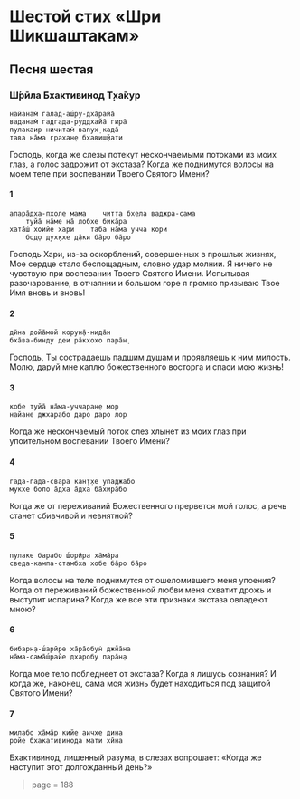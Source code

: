 # Шестой стих «Шри Шикшаштакам»

## Песня шестая

### Ш́рӣла Бхактивинод Т̣ха̄кур

    найанам̇ галад-аш́ру-дха̄райа̄
    ваданам̇ гадгада-руддхайа̄ гира̄
    пулакаир ничитам̇ вапух̣ када̄
    тава на̄ма грахан̣е бхавиш̣йати

Господь, когда же слезы потекут нескончаемыми потоками из моих глаз, а голос задрожит от экстаза? Когда же поднимутся волосы на моем теле при воспевании Твоего Святого Имени?

#### 1

    апара̄дха-пхоле мама    читта бхела ваджра-сама
        туйа̄ на̄ме на̄ лобхе бика̄ра
    хата̄ш́ хоийе хари    таба на̄ма учча кори
        бод̣о дух̣кхе д̣а̄ки ба̄ро ба̄ро

Господь Хари, из-за оскорблений, совершенных в прошлых жизнях, Мое сердце стало беспощадным, словно удар молнии. Я ничего не чувствую при воспевании Твоего Святого Имени. Испытывая разочарование, в отчаянии и большом горе я громко призываю Твое Имя вновь и вновь!

#### 2

    дӣна дойа̄мой корун̣а̄-нида̄н
    бха̄ва-бинду деи ра̄кхохо пара̄н̣

Господь, Ты сострадаешь падшим душам и проявляешь к ним милость. Молю, даруй мне каплю божественного восторга и спаси мою жизнь!

#### 3

    кобе туйа̄ на̄ма-уччаран̣е мор
    найане джхарабо даро даро лор

Когда же нескончаемый поток слез хлынет из моих глаз при упоительном воспевании Твоего Имени?

#### 4

    гада-гада-свара кан̣т̣хе упаджабо
    мукхе боло а̄дха а̄дха ба̄хира̄бо

Когда же от переживаний Божественного прервется мой голос, а речь станет сбивчивой и невнятной?

#### 5

    пулаке барабо ш́орӣра ха̄ма̄ра
    сведа-кампа-стамбха хобе ба̄ро ба̄ро

Когда волосы на теле поднимутся от ошеломившего меня упоения? Когда от переживаний божественной любви меня охватит дрожь и выступит испарина? Когда же все эти признаки экстаза овладеют мною?

#### 6

    бибарн̣а-ш́арӣре ха̄ра̄обун̇ джн̃а̄на
    на̄ма-сама̄ш́райе дхаробу пара̄н̣а

Когда мое тело побледнеет от экстаза? Когда я лишусь сознания? И когда же, наконец, сама моя жизнь будет находиться под защитой Святого Имени?

#### 7

    милабо ха̄ма̄р кийе аичхе дина
    ройе бхакативинода мати хӣна

Бхактивинод, лишенный разума, в слезах вопрошает: «Когда же наступит этот долгожданный день?»


> page = 188

